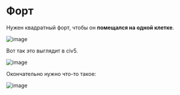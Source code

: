 # Форт

Нужен квадратный форт, чтобы он **помещался на одной клетке**.

![image](https://user-images.githubusercontent.com/25401699/213774804-41033f6a-a0f5-4af8-b8c3-635913d08b0f.png)

Вот так это выглядит в civ5.

![image](https://user-images.githubusercontent.com/25401699/213774910-7c12fb64-4993-47dd-acfa-f395636fce6a.png)

Окончательно нужно что-то такое:

![image](https://user-images.githubusercontent.com/25401699/213775145-3a75f287-dae1-4802-a7d3-fd84f9f11c95.png)

